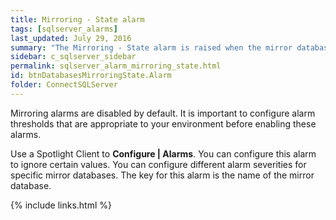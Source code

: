 ```yaml
---
title: ﻿Mirroring - State alarm
tags: [sqlserver_alarms]
last_updated: July 29, 2016
summary: "The Mirroring - State alarm is raised when the mirror database is not synchronized or is synchronizing."
sidebar: c_sqlserver_sidebar
permalink: sqlserver_alarm_mirroring_state.html
id: btnDatabasesMirroringState.Alarm
folder: ConnectSQLServer
---
```






Mirroring alarms are disabled by default. It is important to configure alarm thresholds that are appropriate to your environment before enabling these alarms.

Use a Spotlight Client to **Configure \| Alarms**. You can configure this alarm to ignore certain values. You can configure different alarm severities for specific mirror databases. The key for this alarm is the name of the mirror database.

{% include links.html %}
